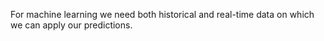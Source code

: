 For machine learning we need both historical and real-time data on which we can apply our predictions. 